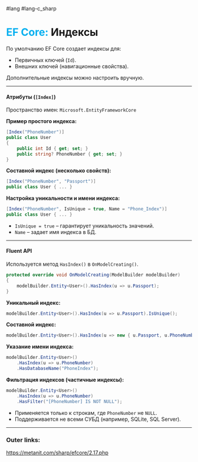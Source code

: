 #lang #lang-c_sharp 
# <font color="#00b0f0">EF Core:</font> Индексы

По умолчанию EF Core создает индексы для:  
  - Первичных ключей (`Id`).  
  - Внешних ключей (навигационные свойства).  

Дополнительные индексы можно настроить вручную.  

---

#### **Атрибуты (`[Index]`)**  
Пространство имен: `Microsoft.EntityFrameworkCore`  

**Пример простого индекса:**  
```csharp
[Index("PhoneNumber")]
public class User
{
    public int Id { get; set; }
    public string? PhoneNumber { get; set; }
}
```  

**Составной индекс (несколько свойств):**  
```csharp
[Index("PhoneNumber", "Passport")]
public class User { ... }
```  

**Настройка уникальности и имени индекса:**  
```csharp
[Index("PhoneNumber", IsUnique = true, Name = "Phone_Index")]
public class User { ... }
```  
- `IsUnique = true` – гарантирует уникальность значений.  
- `Name` – задает имя индекса в БД.  

---

#### **Fluent API**  
Используется метод `HasIndex()` в `OnModelCreating()`.  

```csharp
protected override void OnModelCreating(ModelBuilder modelBuilder)
{
    modelBuilder.Entity<User>().HasIndex(u => u.Passport);
}
```  

**Уникальный индекс:**  
```csharp
modelBuilder.Entity<User>().HasIndex(u => u.Passport).IsUnique();
```  

**Составной индекс:**  
```csharp
modelBuilder.Entity<User>().HasIndex(u => new { u.Passport, u.PhoneNumber });
```  

**Указание имени индекса:**  
```csharp
modelBuilder.Entity<User>()
    .HasIndex(u => u.PhoneNumber)
    .HasDatabaseName("PhoneIndex");
```  

**Фильтрация индексов (частичные индексы):**  
```csharp
modelBuilder.Entity<User>()
    .HasIndex(u => u.PhoneNumber)
    .HasFilter("[PhoneNumber] IS NOT NULL");
```  
- Применяется только к строкам, где `PhoneNumber` не `NULL`.  
- Поддерживается не всеми СУБД (например, SQLite, SQL Server).  

---
### Outer links:
https://metanit.com/sharp/efcore/2.17.php